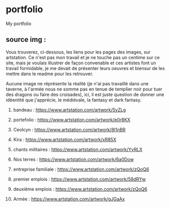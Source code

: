 # portfolio
My portfolio
## source img :
Vous trouverez, ci-dessous, les liens pour les pages des images, sur artstation. Ce n'est pas mon travail et je ne touche pas un centime sur ce site, mais je voulais illustrer de façon convenable et ces artistes font un travail formidable, je me devait de présenter leurs oeuvres et biensur de les mettre dans le readme pour les retrouver.

Aucune image ne réprésente la réalité (je n'ai pas travaillé dans une taverne, à l'armée nous ne somme pas en tenue de templier noir pour tuer des dragons ou faire des croisades), ici, il est juste question de donner une idéentité que j'apprécie, le médiévale, la fantasy et dark fantasy.

1. bandeau : https://www.artstation.com/artwork/5yZLg
2. portefolio : https://www.artstation.com/artwork/e0r8KX
3. Ceolcyn : https://www.artstation.com/artwork/8l1nBR 
4. Kira : https://www.artstation.com/artwork/xR85X
5. chants militaires : https://www.artstation.com/artwork/YyRLX
6. Nos terres : https://www.artstation.com/artwork/6a0Dow
7. entreprise familiale : https://www.artstation.com/artwork/zQoQ6

8. premier emplois : https://www.artstation.com/artwork/58dRYw 
9. deuxième emplois : https://www.artstation.com/artwork/zQoQ6 
10. Armée : https://www.artstation.com/artwork/gJGaAx 